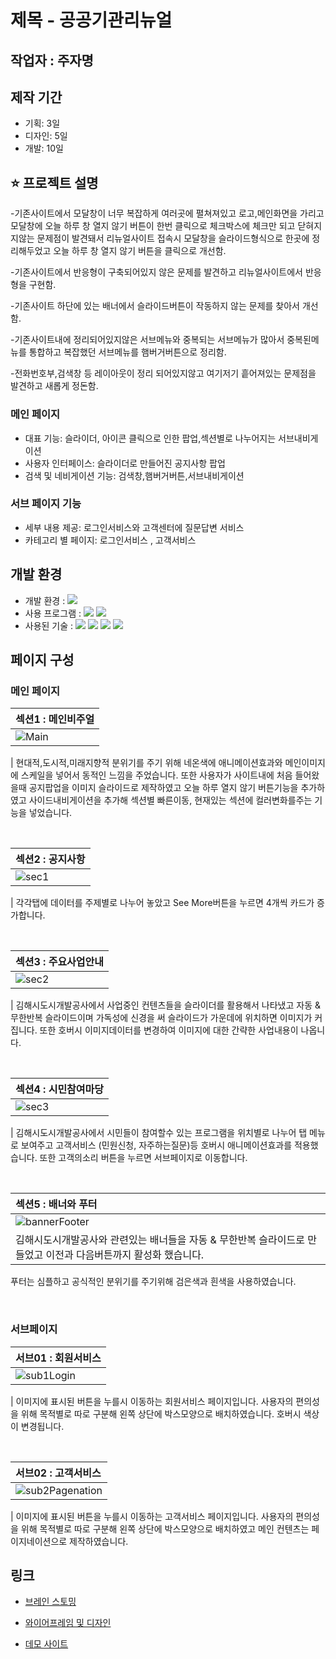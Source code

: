 # 제목 - 공공기관리뉴얼

## 작업자 : 주자명

## 제작 기간
- 기획: 3일
- 디자인: 5일
- 개발: 10일 

## ⭐️ 프로젝트 설명
 
-기존사이트에서 모달창이 너무 복잡하게 여러곳에 펼쳐져있고 로고,메인화면을 가리고
 모달창에 오늘 하루 창 열지 않기 버튼이 한번 클릭으로 체크박스에 체크만 되고
 닫혀지지않는 문제점이 발견돼서 리뉴얼사이트 접속시 모달창을 슬라이드형식으로 
 한곳에 정리해두었고 오늘 하루 창 열지 않기 버튼을 클릭으로 개선함.

-기존사이트에서 반응형이 구축되어있지 않은 문제를 발견하고 리뉴얼사이트에서 반응형을 구현함.

-기존사이트 하단에 있는 배너에서 슬라이드버튼이 작동하지 않는 문제를 찾아서 개선함.

-기존사이트내에 정리되어있지않은 서브메뉴와 중복되는 서브메뉴가 많아서
중복된메뉴를 통합하고 복잡했던 서브메뉴를 햄버거버튼으로 정리함.

-전화번호부,검색창 등 레이아웃이 정리 되어있지않고 여기저기 흩어져있는 문제점을 발견하고
 새롭게 정돈함.


### 메인 페이지 
- 대표 기능: 슬라이더, 아이콘 클릭으로 인한 팝업,섹션별로 나누어지는 서브내비게이션
- 사용자 인터페이스: 슬라이더로 만들어진 공지사항 팝업
- 검색 및 네비게이션 기능: 검색창,햄버거버튼,서브내비게이션

### 서브 페이지 기능

- 세부 내용 제공: 로그인서비스와 고객센터에 질문답변 서비스
- 카테고리 별 페이지: 로그인서비스 , 고객서비스

##  개발 환경

- 개발 환경 : <img src="https://img.shields.io/badge/windows10-0078D6?style=flat-square&logo=windows10&logoColor=white"/>
- 사용 프로그램 : <img src="https://img.shields.io/badge/Vs code-007ACC?style=flat-square&logo=visualstudiocode&logoColor=white"/>  <img src="https://img.shields.io/badge/figma-F24E1E?style=flat-square&logo=figma&logoColor=white"/>
- 사용된 기술 :
  <img src="https://img.shields.io/badge/html5-E34F26?style=flat-square&logo=html5&logoColor=white"> <img src="https://img.shields.io/badge/css3-1572B6?style=flat-square&logo=css3&logoColor=white">  <img src="https://img.shields.io/badge/JavaScript-F7DF1E?style=flat-square&logo=JavaScript&logoColor=white"> <img src="https://img.shields.io/badge/Swiper-6332F6?style=flat-square&logo=Swiper&logoColor=white">



##  페이지 구성

### 메인 페이지

| 섹션1 : 메인비주얼                                                                                                      |
| :---------------------------------------------------------------------------------------------------------------------- |
| ![Main](https://github.com/user-attachments/assets/2f7b0a95-537c-44d6-9473-838d994ac5c9) |

| 현대적,도시적,미래지향적 분위기를 주기 위해 네온색에 애니메이션효과와 메인이미지에 스케일을 넣어서 동적인 느낌을 주었습니다. 또한 사용자가 사이트내에 처음 들어왔을때 공지팝업을 이미지 
슬라이드로 제작하였고 오늘 하루 열지 않기 버튼기능을 추가하였고 사이드내비게이션을 추가해 섹션별 빠른이동, 현재있는 섹션에 컬러변화를주는 기능을 넣었습니다.

<br>

| 섹션2 : 공지사항                                                                                              |
| :------------------------------------------------------------------------------------------------------------------------ |
| ![sec1](https://github.com/user-attachments/assets/01ca045b-e141-4d17-bbd8-fea9abde4450) |

| 각각탭에 데이터를 주제별로 나누어 놓았고 See More버튼을 누르면 4개씩 카드가 증가합니다.

<br>

| 섹션3 : 주요사업안내                                                                                                          |
| :----------------------------------------------------------------------------------------------------------------------- |
| ![sec2](https://github.com/user-attachments/assets/55617b78-6725-44c7-9ee1-bd0eab7b198b) |

| 김해시도시개발공사에서 사업중인 컨텐츠들을 슬라이더를 활용해서 나타냈고 자동 & 무한반복 슬라이드이며 가독성에 신경을 써 슬라이드가 가운데에 위치하면 이미지가 커집니다.
또한 호버시 이미지데이터를 변경하여 이미지에 대한 간략한 사업내용이 나옵니다.


<br>

| 섹션4 : 시민참여마당                                                                                                           |
| :--------------------------------------------------------------------------------------------------------------------- |
| ![sec3](https://github.com/user-attachments/assets/aad5c8ca-a9d0-41cd-b4aa-6ed6b4a6c870) |

| 김해시도시개발공사에서 시민들이 참여할수 있는 프로그램을 위치별로 나누어 탭 메뉴로 보여주고 고객서비스 (민원신청, 자주하는질문)등 
호버시 애니메이션효과를 적용했습니다. 또한 고객의소리 버튼을 누르면 서브페이지로 이동합니다.


<br>

| 섹션5 : 배너와 푸터                                                                                                        |
| :------------------------------------------------------------------------------------------------------------------------ |
| ![bannerFooter](https://github.com/user-attachments/assets/08979850-2c77-426b-9731-87608bedfed5) |
| 김해시도시개발공사와 관련있는 배너들을 자동 & 무한반복 슬라이드로 만들었고 이전과 다음버튼까지 활성화 했습니다.
푸터는 심플하고 공식적인 분위기를 주기위해 검은색과 흰색을 사용하였습니다.

<br>


### 서브페이지

| 서브01 : 회원서비스                                                                                                        |
| :------------------------------------------------------------------------------------------------------------------------ |
| ![sub1Login](https://github.com/user-attachments/assets/c09c2cfb-8edc-4d5b-ac02-fd11f8b49ea9) |

| 이미지에 표시된 버튼을 누를시 이동하는 회원서비스 페이지입니다. 사용자의 편의성을 위해 목적별로 따로 구분해 왼쪽 상단에 박스모양으로 배치하였습니다.
호버시 색상이 변경됩니다.

<br>

| 서브02 : 고객서비스                                                                                                       |
| :---------------------------------------------------------------------------------------------------------------------- |
| ![sub2Pagenation](https://github.com/user-attachments/assets/79045345-acf3-43cd-87a3-555d3616b28b) |

| 이미지에 표시된 버튼을 누를시 이동하는 고객서비스 페이지입니다. 사용자의 편의성을 위해 목적별로 따로 구분해 왼쪽 상단에 박스모양으로 배치하였고 
메인 컨텐츠는 페이지네이션으로 제작하였습니다.


## 링크

- [브레인 스토밍](https://docs.google.com/presentation/d/1Lsb8isYSm-EICNjmwxDMCK4sU9JnLspV3NgE7UL19OU/edit#slide=id.p)

- [와이어프레임 및 디자인](https://www.figma.com/design/SI5ptRHtayPKY2uAo75tQn/Untitled?node-id=0-1&t=EGlXbgd3nKWvlTXz-1)

- [데모 사이트]()
